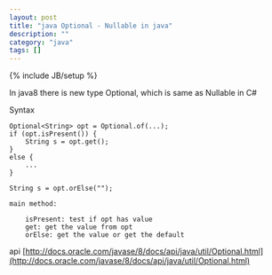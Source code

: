 ```yaml
---
layout: post
title: "java Optional - Nullable in java"
description: ""
category: "java"
tags: []
---
```

{% include JB/setup %}

In java8 there is new type Optional, which is same as Nullable in C#

Syntax
```
Optional<String> opt = Optional.of(...);
if (opt.isPresent()) {
	String s = opt.get();
} 
else {
	...
}

String s = opt.orElse("");

main method:

	isPresent: test if opt has value
	get: get the value from opt
	orElse: get the value or get the default
```

api [http://docs.oracle.com/javase/8/docs/api/java/util/Optional.html](http://docs.oracle.com/javase/8/docs/api/java/util/Optional.html)